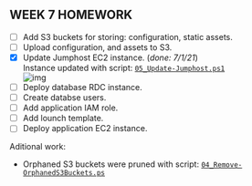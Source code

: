 ## WEEK 7 HOMEWORK
 - [ ] Add S3 buckets for storing: configuration, static assets.
 - [ ] Upload configuration, and assets to S3.
 - [x] Update Jumphost EC2 instance. (_done: 7/1/21_)  
    Instance updated with script: [`05_Update-Jumphost.ps1`](05_Update-JumpHost.ps1)  
    ![img](https://i.imgur.com/YlxgFig.png)
 - [ ] Deploy database RDC instance.
 - [ ] Create databse users.
 - [ ] Add application IAM role.
 - [ ] Add lounch template.
 - [ ] Deploy application EC2 instance.

Aditional work:
 - Orphaned S3 buckets were pruned with script: [`04_Remove-OrphanedS3Buckets.ps`](04_Remove-OrphanedS3Buckets.ps1)